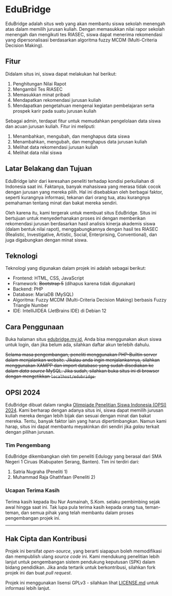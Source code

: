 # EduBridge

EduBridge adalah situs web yang akan membantu siswa sekolah menengah atas dalam memilih jurusan kuliah. Dengan memasukkan nilai rapor sekolah menengah dan mengikuti tes RIASEC, siswa dapat menerima rekomendasi yang dipersonalisasi berdasarkan algoritma fuzzy MCDM (Multi-Criteria Decision Making).

## Fitur
Didalam situs ini, siswa dapat melakukan hal berikut:
1. Penghitungan Nilai Rapot
2. Mengambil Tes RIASEC
3. Memasukkan minat pribadi
4. Mendapatkan rekomendasi jurusan kuliah
5. Mendapatkan pengetahuan mengenai kegiatan pembelajaran serta prospek karir pada suatu jurusan kuliah

Sebagai admin, terdapat fitur untuk memudahkan pengelolaan data siswa dan acuan jurusan kuliah. Fitur ini meliputi:
1. Menambahkan, mengubah, dan menghapus data siswa
2. Menambahkan, mengubah, dan menghapus data jurusan kuliah
3. Melihat data rekomendasi jurusan kuliah
4. Melihat data nilai siswa

## Latar Belakang dan Tujuan

EduBridge lahir dari keresahan peneliti terhadap kondisi perkuliahan di Indonesia saat ini. Faktanya, banyak mahasiswa yang merasa tidak cocok dengan jurusan yang mereka pilih. Hal ini disebabkan oleh berbagai faktor, seperti kurangnya informasi, tekanan dari orang tua, atau kurangnya pemahaman tentang minat dan bakat mereka sendiri.

Oleh karena itu, kami tergerak untuk membuat situs EduBridge. Situs ini bertujuan untuk menyederhanakan proses ini dengan memberikan rekomendasi jurusan berdasarkan hasil analisis kinerja akademis siswa (dalam bentuk nilai rapot), menggabungkannya dengan hasil tes RIASEC (Realistic, Investigative, Artistic, Social, Enterprising, Conventional), dan juga digabungkan dengan minat siswa.

## Teknologi

Teknologi yang digunakan dalam projek ini adalah sebagai berikut:

- Frontend: HTML, CSS, JavaScript
- Framework: ~~Bootstrap 5~~ (dihapus karena tidak digunakan)
- Backend: PHP
- Database: MariaDB (MySQL)
- Algoritma: Fuzzy MCDM (Multi-Criteria Decision Making) berbasis Fuzzy Triangle Number
- IDE: IntelliJIDEA (JetBrains IDE) di Debian 12

## Cara Penggunaan
Buka halaman situs [edubridge.my.id](https://edubridge.my.id), Anda bisa menggunakan akun siswa untuk login, dan jika belum ada, silahkan daftar akun terlebih dahulu.

~~Selama masa pengembangan, peneliti menggunakan PHP-Builtin server dalam menjalankan website. Jikalau anda ingin menjalankannya, silahkan menggunakan XAMPP dan import database yang sudah disediakan ke dalam *data source* MySQL. Jika sudah, silahkan buka situs ini di browser dengan mengetikkan `localhost/edubridge`.~~

## OPSI 2024

EduBridge dibuat dalam rangka [Olimpiade Penelitian Siswa Indonesia (OPSI) 2024](https://sma.pusatprestasinasional.kemdikbud.go.id/opsi/).
Kami berharap dengan adanya situs ini, siswa dapat memilih jurusan kuliah mereka dengan lebih bijak dan sesuai dengan minat dan bakat mereka. Tentu, banyak faktor lain yang harus dipertimbangkan. Namun kami harap, situs ini dapat membantu meyakinkan diri sendiri jika _galau_ terkait dengan pilihan jurusan.

### Tim Pengembang

EduBridge dikembangkan oleh tim peneliti Edulogy yang berasal dari SMA Negeri 1 Ciruas (Kabupaten Serang, Banten). Tim ini terdiri dari:

1. Satria Nugraha (Peneliti 1)
2. Muhammad Raja Ghathfaan (Peneliti 2)

### Ucapan Terima Kasih

Terima kasih kepada Ibu Nur Asmainah, S.Kom. selaku pembimbing sejak awal hingga saat ini. Tak lupa pula terima kasih kepada orang tua, teman-teman, dan semua pihak yang telah membantu dalam proses pengembangan projek ini.

---
## Hak Cipta dan Kontribusi

Projek ini bersifat *open-source*, yang berarti siapapun boleh memodifikasi dan mempublish ulang _source code_ ini. Kami mendukung penelitian lebih lanjut untuk pengembangan sistem pendukung keputusan (SPK) dalam bidang pendidikan. Jika anda tertarik untuk berkontribusi, silahkan fork projek ini dan buat _pull request_.

Projek ini menggunakan lisensi GPLv3 - silahkan lihat [LICENSE.md](LICENSE) untuk informasi lebih lanjut.